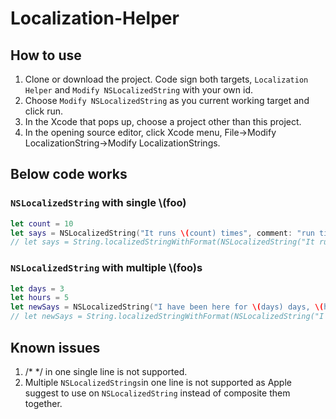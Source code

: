 # Localization-Helper
## How to use
1. Clone or download the project. Code sign both targets, `Localization Helper` and `Modify NSLocalizedString` with your own id.
2. Choose `Modify NSLocalizedString` as you current working target and click run.
3. In the Xcode that pops up, choose a project other than this project.
4. In the opening source editor, click Xcode menu, File->Modify LocalizationString->Modify LocalizationStrings.

## Below code works
### `NSLocalizedString` with single \\(foo)

```swift
let count = 10
let says = NSLocalizedString("It runs \(count) times", comment: "run times")
// let says = String.localizedStringWithFormat(NSLocalizedString("It runs %@ times", comment: "run times"), String(count))
```

### `NSLocalizedString` with multiple \\(foo)s

```swift
let days = 3
let hours = 5
let newSays = NSLocalizedString("I have been here for \(days) days, \(hours) hours.", comment: "stay time")
// let newSays = String.localizedStringWithFormat(NSLocalizedString("I have been here for %@ days, %@ hours.", comment: "stay time"), String(days), String(hours))
```

## Known issues
1. /* */ in one single line is not supported.
2. Multiple `NSLocalizedStrings`in one line is not supported as Apple suggest to use on `NSLocalizedString` instead of composite them together.


